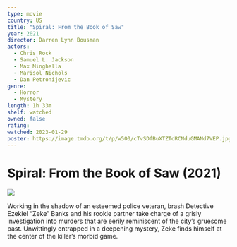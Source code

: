 ```yaml
---
type: movie
country: US
title: "Spiral: From the Book of Saw"
year: 2021
director: Darren Lynn Bousman
actors:
  - Chris Rock
  - Samuel L. Jackson
  - Max Minghella
  - Marisol Nichols
  - Dan Petronijevic
genre:
  - Horror
  - Mystery
length: 1h 33m
shelf: watched
owned: false
rating:
watched: 2023-01-29
poster: https://image.tmdb.org/t/p/w500/cTvSDfBuXTZTdRCNduGMANd7VEP.jpg
---
```


# Spiral: From the Book of Saw (2021)

![](https://image.tmdb.org/t/p/w500/cTvSDfBuXTZTdRCNduGMANd7VEP.jpg)

Working in the shadow of an esteemed police veteran, brash Detective Ezekiel “Zeke” Banks and his rookie partner take charge of a grisly investigation into murders that are eerily reminiscent of the city’s gruesome past.  Unwittingly entrapped in a deepening mystery, Zeke finds himself at the center of the killer’s morbid game.